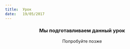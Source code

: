 ```yaml
---
title:  Урок
date:   19/05/2017
---
```


### <center>Мы подготавливаем данный урок</center>
<center>Попробуйте позже</center>